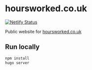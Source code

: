 # hoursworked.co.uk

[![Netlify Status](https://api.netlify.com/api/v1/badges/20e2dd1b-487e-4711-a6aa-a43f2d8343a8/deploy-status)](https://app.netlify.com/sites/serene-perlman-423b05/deploys)

Public website for [hoursworked.co.uk](https://hoursworked.co.uk)

## Run locally

```bash
npm install
hugo server
```
